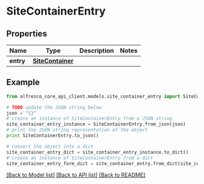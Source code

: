 # SiteContainerEntry


## Properties
Name | Type | Description | Notes
------------ | ------------- | ------------- | -------------
**entry** | [**SiteContainer**](SiteContainer.md) |  | 

## Example

```python
from alfresco_core_api_client.models.site_container_entry import SiteContainerEntry

# TODO update the JSON string below
json = "{}"
# create an instance of SiteContainerEntry from a JSON string
site_container_entry_instance = SiteContainerEntry.from_json(json)
# print the JSON string representation of the object
print SiteContainerEntry.to_json()

# convert the object into a dict
site_container_entry_dict = site_container_entry_instance.to_dict()
# create an instance of SiteContainerEntry from a dict
site_container_entry_form_dict = site_container_entry.from_dict(site_container_entry_dict)
```
[[Back to Model list]](../README.md#documentation-for-models) [[Back to API list]](../README.md#documentation-for-api-endpoints) [[Back to README]](../README.md)


